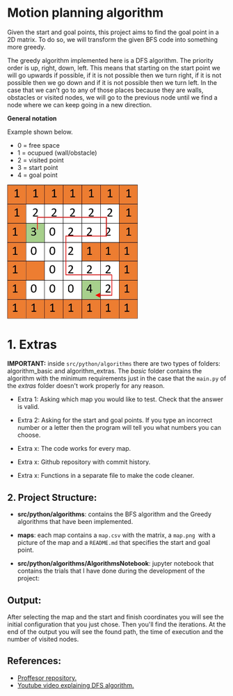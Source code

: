 # Motion planning algorithm
Given the start and goal points, this project aims to find the goal point in a 2D matrix. To do so, we will transform the given BFS code into something more greedy. 

The greedy algorithm implemented here is a DFS algorithm. The priority order is up, right, down, left. This means that starting on the start point we will go upwards if possible, if it is not possible then we turn right, if it is not possible then we go down and if it is not possible then we turn left. In the case that we can’t go to any of those places because they are walls, obstacles or visited nodes, we will go to the previous node until we find a node where we can keep going in a new direction.




**General notation**

Example shown below.
* 0 = free space
* 1 = ocupued (wall/obstacle)
* 2 = visited point
* 3 = start point
* 4 = goal point

<img src="media/matrix.jpg" alt="example_matrix" width="300"/>


# 1. Extras


**IMPORTANT:** inside ``src/python/algorithms`` there are two types of folders: algorithm_basic and algorithm_extras. The *basic* folder contains the algorithm with the minimum requirements just in the case that the ``main.py`` of the *extras* folder doesn't work properly for any reason. 
- Extra 1: Asking which map you would like to test. Check that the answer is valid.
- Extra 2: Asking for the start and goal points. If you type an incorrect number or a letter then the program will tell you what numbers you can choose.

- Extra x: The code works for every map.
- Extra x: Github repository with commit history.
- Extra x: Functions in a separate file to make the code cleaner.


## 2. Project Structure:
- **src/python/algorithms**: contains the BFS algorithm and the Greedy algorithms that have been implemented. 

- **maps**: each map contains a `map.csv` with the matrix, a ``map.png ``with a picture of the map and a ``README.md`` that specifies the start and goal point.

- **src/python/algorithms/AlgorithmsNotebook**: jupyter notebook that contains the trials that I have done during the development of the project:


## Output:
After selecting the map and the start and finish coordinates you will see the initial configuration that you just chose. Then you'll find the iterations. At the end of the output you will see the found path, the time of execution and the number of visited nodes.



## References:
* [Proffesor repository.](https://github.com/jgvictores/master-ipr)
* [Youtube video explaining DFS algorithm.](https://www.youtube.com/watch?v=W9F8fDQj7Ok)
